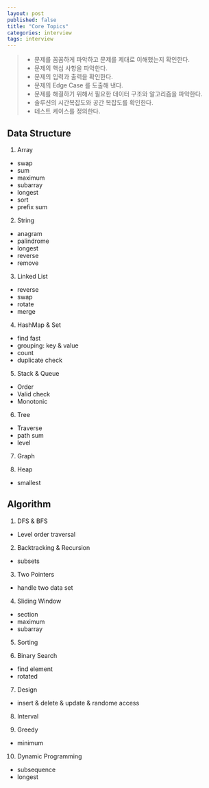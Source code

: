 ```yaml
---
layout: post
published: false
title: "Core Topics"
categories: interview
tags: interview
---
```


> - 문제를 꼼꼼하게 파악하고 문제를 제대로 이해했는지 확인한다.
> - 문제의 핵심 사항을 파악한다.
> - 문제의 입력과 출력을 확인한다.
> - 문제의 Edge Case 를 도출해 낸다.
> - 문제를 해결하기 위해서 필요한 데이터 구조와 알고리즘을 파악한다.
> - 솔루션의 시간복잡도와 공간 복잡도를 확인한다.
> - 테스트 케이스를 정의한다.

## Data Structure

1. Array
- swap
- sum
- maximum
- subarray
- longest
- sort
- prefix sum

2. String
- anagram
- palindrome
- longest
- reverse
- remove

3. Linked List
- reverse
- swap
- rotate
- merge

4. HashMap & Set
- find fast
- grouping: key & value
- count
- duplicate check

5. Stack & Queue
- Order
- Valid check
- Monotonic

6. Tree
- Traverse
- path sum
- level

7. Graph

8. Heap
- smallest

## Algorithm

1. DFS & BFS
- Level order traversal

2. Backtracking & Recursion
- subsets

3. Two Pointers
- handle two data set

4. Sliding Window
- section
- maximum
- subarray

5. Sorting

6. Binary Search
- find element
- rotated

7. Design
- insert & delete & update & randome access

8. Interval

9. Greedy
- minimum

10. Dynamic Programming
- subsequence
- longest